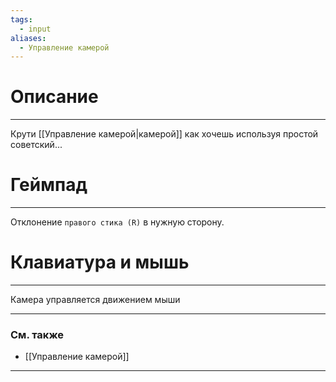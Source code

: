 ```yaml
---
tags:
  - input
aliases:
  - Управление камерой
---
```

# Описание 
___
Крути [[Управление камерой|камерой]] как хочешь используя простой советский... 
# Геймпад
___
Отклонение `правого стика (R)` в нужную сторону.
# Клавиатура и мышь
___
Камера управляется движением мыши
___
### См. также
- [[Управление камерой]]
___
